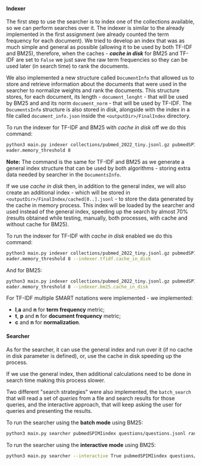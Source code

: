 #### Indexer

The first step to use the searcher is to index one of the collections available, so we can perform searches over it.
The indexer is similar to the already implemented in the first assignment (we already counted the term frequency for each document). We tried to develop an index that was as much simple and general as possible (allowing it to be used by both TF-IDF and BM25), therefore, when the caches - ***cache in disk*** for BM25 and TF-IDF are set to `False` we just save the raw term frequencies so they can be used later (in search time) to rank the documents.

We also implemented a new structure called `DocumentInfo` that allowed us to store and retrieve information about the documents that were used in the searcher to normalize weights and rank the documents. This structure stores, for each document, its length - `document_lenght` - that will be used by BM25 and and its norm `document_norm` - that will be used by TF-IDF. The `DocumentsInfo` structure is also stored in disk, alongside with the index in a file called `document_info.json` inside the `<outputDir>/FinalIndex` directory.

To run the indexer for TF-IDF and BM25 with *cache in disk* off we do this command:

```bash
python3 main.py indexer collections/pubmed_2022_tiny.jsonl.gz pubmedSPIMIindex --tk.minL 2 --tk.stopwords stopwords.txt --tk.stemmer potterNLTK --indexer.memory_threshold 16 --r
eader.memory_threshold 8
```

**Note:** The command is the same for TF-IDF and BM25 as we generate a general index structure that can be used by both algorithms - storing extra data needed by searcher in the `DocumentsInfo`.

If we use *cache in disk* then, in addition to the general index, we will also create an additional index - which will be stored in `<outputDir>/FinalIndex/cached[0..].jsonl` - to store the data generated by the cache in memory process. This index will be loaded by the searcher and used instead of the general index, speeding up the search by almost 70% (results obtained while testing, manually, both processes, with cache and without cache for BM25).

To run the indexer for TF-IDF with *cache in disk* enabled we do this command:

```bash
python3 main.py indexer collections/pubmed_2022_tiny.jsonl.gz pubmedSPIMIindex --tk.minL 2 --tk.stopwords stopwords.txt --tk.stemmer potterNLTK --indexer.memory_threshold 16 --r
eader.memory_threshold 8 --indexer.tfidf.cache_in_disk
```

And for BM25:

```bash
python3 main.py indexer collections/pubmed_2022_tiny.jsonl.gz pubmedSPIMIindex --tk.minL 2 --tk.stopwords stopwords.txt --tk.stemmer potterNLTK --indexer.memory_threshold 16 --r
eader.memory_threshold 8 --indexer.bm25.cache_in_disk
```

For TF-IDF multiple SMART notations were implemented - we implemented:

* **l**,**a** and **n** for **term frequency** metric;
* **t**, **p** and **n** for **document frequency** metric;
* **c** and **n** for **normalization**.

#### Searcher

As for the searcher, it can use the general index and run over it (if no cache in disk parameter is defined), or, use the cache in disk speeding up the process.

If we use the general index, then additional calculations need to be done in search time making this process slower.

Two different "search strategies" were also implemented, the `batch_search` that will read a set of *queries* from a file and search results for those queries, and the interactive approach, that will keep asking the user for queries and presenting the results.

To run the searcher using the **batch mode** using BM25:

```bash
python3 main.py searcher pubmedSPIMIindex questions/questions.jsonl ranked ranking.bm25
```  

To run the searcher using the **interactive mode** using BM25:

```bash
python3 main.py searcher --interactive True pubmedSPIMIindex questions/questions.jsonl ranked ranking.bm25
```